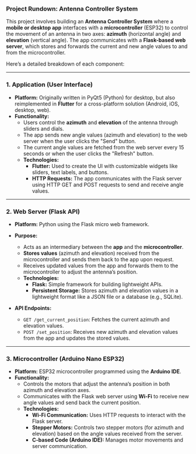### **Project Rundown: Antenna Controller System**

This project involves building an **Antenna Controller System** where a **mobile or desktop app** interfaces with a **microcontroller** (ESP32) to control the movement of an antenna in two axes: **azimuth** (horizontal angle) and **elevation** (vertical angle). The app communicates with a **Flask-based web server**, which stores and forwards the current and new angle values to and from the microcontroller.

Here’s a detailed breakdown of each component:

---

### **1. Application (User Interface)**
- **Platform:** Originally written in PyQt5 (Python) for desktop, but also reimplemented in **Flutter** for a cross-platform solution (Android, iOS, desktop, web).
- **Functionality:**
  - Users control the **azimuth** and **elevation** of the antenna through sliders and dials.
  - The app sends new angle values (azimuth and elevation) to the web server when the user clicks the "Send" button.
  - The current angle values are fetched from the web server every 15 seconds or when the user clicks the "Refresh" button.
  - **Technologies:**
    - **Flutter:** Used to create the UI with customizable widgets like sliders, text labels, and buttons.
    - **HTTP Requests:** The app communicates with the Flask server using HTTP GET and POST requests to send and receive angle values.

---

### **2. Web Server (Flask API)**
- **Platform:** Python using the Flask micro web framework.
- **Purpose:**
  - Acts as an intermediary between the **app** and the **microcontroller**.
  - **Stores values** (azimuth and elevation) received from the microcontroller and sends them back to the app upon request.
  - Receives updated values from the app and forwards them to the microcontroller to adjust the antenna’s position.
  - **Technologies:**
    - **Flask:** Simple framework for building lightweight APIs.
    - **Persistent Storage:** Stores azimuth and elevation values in a lightweight format like a JSON file or a database (e.g., SQLite).

- **API Endpoints:**
  - `GET /get_current_position`: Fetches the current azimuth and elevation values.
  - `POST /set_position`: Receives new azimuth and elevation values from the app and updates the stored values.

---

### **3. Microcontroller (Arduino Nano ESP32)**
- **Platform:** ESP32 microcontroller programmed using the **Arduino IDE**.
- **Functionality:**
  - Controls the motors that adjust the antenna’s position in both azimuth and elevation axes.
  - Communicates with the Flask web server using **Wi-Fi** to receive new angle values and send back the current position.
  - **Technologies:**
    - **Wi-Fi Communication:** Uses HTTP requests to interact with the Flask server.
    - **Stepper Motors:** Controls two stepper motors (for azimuth and elevation) based on the angle values received from the server.
    - **C-based Code (Arduino IDE):** Manages motor movements and server communication.
